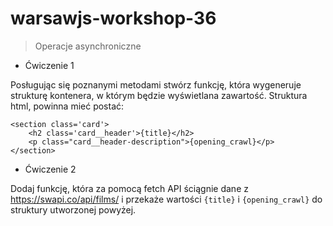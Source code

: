 # warsawjs-workshop-36

> Operacje asynchroniczne

- Ćwiczenie 1

Posługując się poznanymi metodami stwórz funkcję, która wygeneruje strukturę kontenera, w którym będzie wyświetlana zawartość.
Struktura html, powinna mieć postać:

```
<section class='card'>
    <h2 class='card__header'>{title}</h2>
    <p class="card__header-description">{opening_crawl}</p>
</section>
```

- Ćwiczenie 2

Dodaj funkcję, która za pomocą fetch API ściągnie dane z https://swapi.co/api/films/ i przekaże wartości `{title}` i `{opening_crawl}` do struktury utworzonej powyżej.